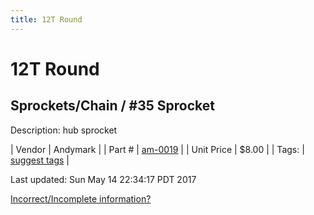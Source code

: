 ```yaml
---
title: 12T Round
---
```


# 12T Round
## Sprockets/Chain / #35 Sprocket
Description: 	hub sprocket 

| Vendor | Andymark | 
| Part # | [am-0019](http://www.andymark.com/Sprocket-p/am-0019.htm) | 
| Unit Price | $8.00 | 
| Tags: | [suggest tags](https://docs.google.com/forms/d/e/1FAIpQLSeWyY8v3RgOty-MyWmh9U0iivNYN_molChYyS-0U-o-kOAv_g/viewform) | 

Last updated: Sun May 14 22:34:17 PDT 2017

 [Incorrect/Incomplete information?](https://docs.google.com/forms/d/e/1FAIpQLSeWyY8v3RgOty-MyWmh9U0iivNYN_molChYyS-0U-o-kOAv_g/viewform)